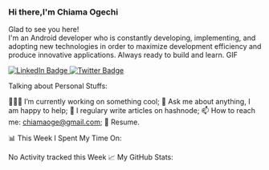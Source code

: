 ### Hi there,I'm Chiama Ogechi

Glad to see you here!   
I'm an Android developer who is constantly developing, implementing, and adopting new technologies in order to maximize development efficiency and produce innovative applications.
Always ready to build and learn.
GIF

<div id="badges">
  <a href="http://linkedin.com/in/ogechi-chiama/">
    <img src="https://img.shields.io/badge/LinkedIn-blue?style=for-the-badge&logo=linkedin&logoColor=white" alt="LinkedIn Badge"/>
  </a>

  <a href="https://twitter.com/ogechi_chiama">
    <img src="https://img.shields.io/badge/Twitter-blue?style=for-the-badge&logo=twitter&logoColor=white" alt="Twitter Badge"/>
  </a>
</div>

Talking about Personal Stuffs:

👨🏻‍💻 I’m currently working on something cool;
💬 Ask me about anything, I am happy to help;
📝 I regulary write articles on hashnode;
📫 How to reach me: chiamaoge@gmail.com;
📝 Resume.

📊 This Week I Spent My Time On:

No Activity tracked this Week
📈 My GitHub Stats:

 
<!--
**andrea2025/andrea2025** is a ✨ _special_ ✨ repository because its `README.md` (this file) appears on your GitHub profile.

Here are some ideas to get you started:

- 🔭 I’m currently working on ...
- 🌱 I’m currently learning ...
- 👯 I’m looking to collaborate on ...
- 🤔 I’m looking for help with ...
- 💬 Ask me about ...
- 📫 How to reach me: ...
- 😄 Pronouns: ...
- ⚡ Fun fact: ...
-->
